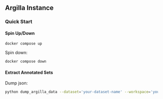 ## Argilla Instance


### Quick Start

#### Spin Up/Down

```zsh
docker compose up
```

Spin down:

```zsh
docker compose down
```


#### Extract Annotated Sets

Dump json:

```zsh
python dump_argilla_data --dataset='your-dataset-name' --workspace='your-workspace-name' --outpath='./path/to/your/desired/outfile.json'
```



